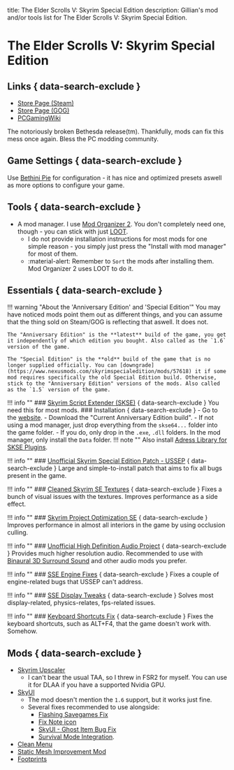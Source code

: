 title: The Elder Scrolls V: Skyrim Special Edition
description: Gillian's mod and/or tools list for The Elder Scrolls V: Skyrim Special Edition.

# The Elder Scrolls V: Skyrim Special Edition
## Links { data-search-exclude }
- [Store Page (Steam)](https://store.steampowered.com/app/489830/)
- [Store Page (GOG)](https://af.gog.com/game/the_elder_scrolls_v_skyrim_special_edition)
- [PCGamingWiki](https://www.pcgamingwiki.com/wiki/The_Elder_Scrolls_V:_Skyrim_Special_Edition)

The notoriously broken Bethesda release(tm). Thankfully, mods can fix this mess once again. Bless the PC modding community.

## Game Settings { data-search-exclude }
Use [Bethini Pie](../tools/#bethini-pie) for configuration - it has nice and optimized presets aswell as more options to configure your game.

## Tools { data-search-exclude }
- A mod manager. I use [Mod Organizer 2](../tools/#mod-organizer-2). You don't completely need one, though - you can stick with just [LOOT](https://loot.github.io/).
    * I do not provide installation instructions for most mods for one simple reason - you simply just press the "Install with mod manager" for most of them.
    * :material-alert: Remember to `Sort` the mods after installing them. Mod Organizer 2 uses LOOT to do it.

## Essentials { data-search-exclude }
!!! warning "About the 'Anniversary Edition' and 'Special Edition'"
    You may have noticed mods point them out as different things, and you can assume that the thing sold on Steam/GOG is reflecting that aswell. It does not. 
    
    The "Anniversary Edition" is the **latest** build of the game, you get it independently of which edition you bought. Also called as the `1.6` version of the game.
    
    The "Special Edition" is the **old** build of the game that is no longer supplied officially. You can [downgrade](https://www.nexusmods.com/skyrimspecialedition/mods/57618) it if some mod requires specifically the old Special Edition build. Otherwise, stick to the "Anniversary Edition" versions of the mods. Also called as the `1.5` version of the game.

!!! info ""
    ### [Skyrim Script Extender (SKSE)](https://skse.silverlock.org/) { data-search-exclude }
    You need this for most mods.
    ### Installation { data-search-exclude }
    - Go to the [website](https://skse.silverlock.org/).
    - Download the "Current Anniversary Edition build".
    - If not using a mod manager, just drop everything from the `skse64...` folder into the game folder. 
    - If you do, only drop in the `.exe`, `.dll` folders. In the mod manager, only install the `Data` folder.
    !!! note ""
        Also install [Adress Library for SKSE Plugins](https://www.nexusmods.com/skyrimspecialedition/mods/32444). 

!!! info ""
    ### [Unofficial Skyrim Special Edition Patch - USSEP](https://www.nexusmods.com/skyrimspecialedition/mods/266) { data-search-exclude }
    Large and simple-to-install patch that aims to fix all bugs present in the game.

!!! info ""
    ### [Cleaned Skyrim SE Textures](https://www.nexusmods.com/skyrimspecialedition/mods/38775) { data-search-exclude }
    Fixes a bunch of visual issues with the textures. Improves performance as a side effect.

!!! info ""
    ### [Skyrim Project Optimization SE](https://www.nexusmods.com/skyrimspecialedition/mods/14084?tab=description) { data-search-exclude }
    Improves performance in almost all interiors in the game by using occlusion culling.

!!! info ""
    ### [Unofficial High Definition Audio Project](https://www.nexusmods.com/skyrimspecialedition/mods/18115) { data-search-exclude }
    Provides much higher resolution audio. Recommended to use with [Binaural 3D Surround Sound](https://www.nexusmods.com/skyrimspecialedition/mods/26916) and other audio mods you prefer.

!!! info ""
    ### [SSE Engine Fixes](https://www.nexusmods.com/skyrimspecialedition/mods/17230) { data-search-exclude }
    Fixes a couple of engine-related bugs that USSEP can't address.

!!! info ""
    ### [SSE Display Tweaks](https://www.nexusmods.com/skyrimspecialedition/mods/34705) { data-search-exclude }
    Solves most display-related, physics-relates, fps-related issues.

!!! info ""
    ### [Keyboard Shortcuts Fix](https://www.nexusmods.com/skyrimspecialedition/mods/3620) { data-search-exclude }
    Fixes the keyboard shortcuts, such as ALT+F4, that the game doesn't work with. Somehow.

## Mods { data-search-exclude }
* [Skyrim Upscaler](https://www.nexusmods.com/skyrimspecialedition/mods/80343)
    * I can't bear the usual TAA, so I threw in FSR2 for myself. You can use it for DLAA if you have a supported Nvidia GPU.
* [SkyUI](https://www.nexusmods.com/skyrimspecialedition/mods/12604)
    * The mod doesn't mention the `1.6` support, but it works just fine.
    * Several fixes recommended to use alongside: 
        * [Flashing Savegames Fix](https://www.nexusmods.com/skyrimspecialedition/mods/20406)
        * [Fix Note icon](https://www.nexusmods.com/skyrimspecialedition/mods/32561)
        * [SkyUI - Ghost Item Bug Fix](https://www.nexusmods.com/skyrimspecialedition/mods/49106)
        * [Survival Mode Integration](https://www.nexusmods.com/skyrimspecialedition/mods/17729).
* [Clean Menu](https://www.nexusmods.com/skyrimspecialedition/mods/3223)
* [Static Mesh Improvement Mod](https://www.nexusmods.com/skyrimspecialedition/mods/659)
* [Footprints](https://www.nexusmods.com/skyrimspecialedition/mods/3808)
